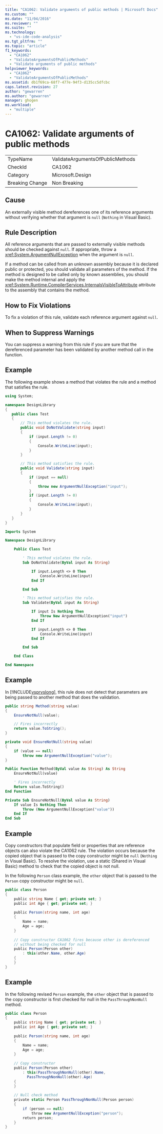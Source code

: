 ```yaml
---
title: "CA1062: Validate arguments of public methods | Microsoft Docs"
ms.custom: ""
ms.date: "11/04/2016"
ms.reviewer: ""
ms.suite: ""
ms.technology: 
  - "vs-ide-code-analysis"
ms.tgt_pltfrm: ""
ms.topic: "article"
f1_keywords: 
  - "CA1062"
  - "ValidateArgumentsOfPublicMethods"
  - "Validate arguments of public methods"
helpviewer_keywords: 
  - "CA1062"
  - "ValidateArgumentsOfPublicMethods"
ms.assetid: db1f69ca-68f7-477e-94f3-d135cc5dfcbc
caps.latest.revision: 27
author: "gewarren"
ms.author: "gewarren"
manager: ghogen
ms.workload: 
  - "multiple"
---
```

# CA1062: Validate arguments of public methods
|||  
|-|-|  
|TypeName|ValidateArgumentsOfPublicMethods|  
|CheckId|CA1062|  
|Category|Microsoft.Design|  
|Breaking Change|Non Breaking|  
  
## Cause  
 An externally visible method dereferences one of its reference arguments without verifying whether that argument is `null` (`Nothing` in Visual Basic).  
  
## Rule Description  
 All reference arguments that are passed to externally visible methods should be checked against `null`. If appropriate, throw a <xref:System.ArgumentNullException> when the argument is `null`.  
  
 If a method can be called from an unknown assembly because it is declared public or protected, you should validate all parameters of the method. If the method is designed to be called only by known assemblies, you should make the method internal and apply the <xref:System.Runtime.CompilerServices.InternalsVisibleToAttribute> attribute to the assembly that contains the method.  
  
## How to Fix Violations  
 To fix a violation of this rule, validate each reference argument against `null`.  
  
## When to Suppress Warnings  
 You can suppress a warning from this rule if you are sure that the dereferenced parameter has been validated by another method call in the function.  
  
## Example  
 The following example shows a method that violates the rule and a method that satisfies the rule.  
  
 ```csharp
 using System;

namespace DesignLibrary
{
    public class Test
    {
        // This method violates the rule.
        public void DoNotValidate(string input)
        {
            if (input.Length != 0)
            {
                Console.WriteLine(input);
            }
        }

        // This method satisfies the rule.
        public void Validate(string input)
        {
            if (input == null)
            {
                throw new ArgumentNullException("input");
            }
            if (input.Length != 0)
            {
                Console.WriteLine(input);
            }
        }
    }
}
```

```vb
Imports System

Namespace DesignLibrary

    Public Class Test

        ' This method violates the rule.
        Sub DoNotValidate(ByVal input As String)

            If input.Length <> 0 Then
                Console.WriteLine(input)
            End If

        End Sub

        ' This method satisfies the rule.
        Sub Validate(ByVal input As String)

            If input Is Nothing Then
                Throw New ArgumentNullException("input")
            End If

            If input.Length <> 0 Then
                Console.WriteLine(input)
            End If

        End Sub

    End Class

End Namespace
```
  
## Example  
 In [!INCLUDE[vsprvslong](../code-quality/includes/vsprvslong_md.md)], this rule does not detect that parameters are being passed to another method that does the validation.  

```csharp
public string Method(string value)
{
	EnsureNotNull(value);

	// Fires incorrectly    
	return value.ToString();
}

private void EnsureNotNull(string value)
{
	if (value == null)
		throw new ArgumentNullException("value");
}
```

```vb
Public Function Method(ByVal value As String) As String
	EnsureNotNull(value)

	' Fires incorrectly    
	Return value.ToString()
End Function

Private Sub EnsureNotNull(ByVal value As String)
	If value Is Nothing Then
		Throw (New ArgumentNullException("value"))
	End If
End Sub
```

## Example  
 Copy constructors that populate field or properties that are reference objects can also violate the CA1062 rule. The violation occurs because the copied object that is passed to the copy constructor might be `null` (`Nothing` in Visual Basic). To resolve the violation, use a static (Shared in Visual Basic) method to check that the copied object is not null.  
  
 In the following `Person` class example, the `other` object that is passed to the `Person` copy constructor might be `null`.  
  
```csharp  
public class Person  
{  
    public string Name { get; private set; }  
    public int Age { get; private set; }  
  
    public Person(string name, int age)  
    {  
        Name = name;  
        Age = age;  
    }  
  
    // Copy constructor CA1062 fires because other is dereferenced  
    // without being checked for null  
    public Person(Person other)  
        : this(other.Name, other.Age)  
    {  
    }  
}  
```
  
## Example  
 In the following revised `Person` example, the `other` object that is passed to the copy constructor is first checked for null in the `PassThroughNonNull` method.  
  
```csharp  
public class Person  
{  
    public string Name { get; private set; }  
    public int Age { get; private set; }  
  
    public Person(string name, int age)  
    {  
        Name = name;  
        Age = age;  
    }  
  
    // Copy constructor  
    public Person(Person other)  
        : this(PassThroughNonNull(other).Name,   
          PassThroughNonNull(other).Age)  
    {   
    }  
  
    // Null check method  
    private static Person PassThroughNonNull(Person person)  
    {  
        if (person == null)  
            throw new ArgumentNullException("person");  
        return person;  
    }  
}  
  
```
